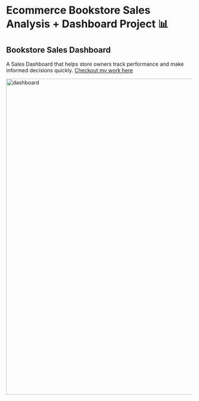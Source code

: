 # Ecommerce Bookstore Sales Analysis + Dashboard Project 📊

## Bookstore Sales Dashboard
A Sales Dashboard that helps store owners track performance and make informed decisions quickly.
[Checkout my work here](Project_1-dashboard)

<img width="1892" height="855" alt="dashboard" src="https://github.com/user-attachments/assets/76ccd125-a462-445f-8f96-d6f0ee0e9d42" />
